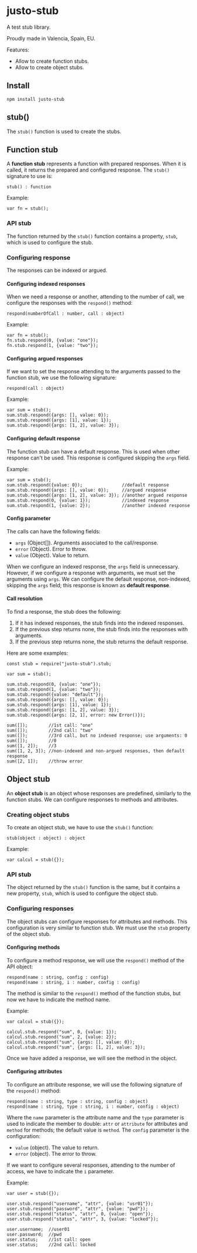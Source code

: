 # justo-stub

A test stub library.

Proudly made in Valencia, Spain, EU.

Features:

- Allow to create function stubs.
- Allow to create object stubs.

## Install

`npm install justo-stub`

## stub()

The `stub()` function is used to create the stubs.

## Function stub

A **function stub** represents a function with prepared responses.
When it is called, it returns the prepared and configured response.
The `stub()` signature to use is:

```
stub() : function
```

Example:

```
var fn = stub();
```

### API stub

The function returned by the `stub()` function contains a property, `stub`,
which is used to configure the stub.

### Configuring response

The responses can be indexed or argued.

#### Configuring indexed responses

When we need a response or another, attending to the number of call, we configure the responses
with the `respond()` method:

```
respond(numberOfCall : number, call : object)
```

Example:

```
var fn = stub();
fn.stub.respond(0, {value: "one"});
fn.stub.respond(1, {value: "two"});
```

#### Configuring argued responses

If we want to set the response attending to the arguments passed to the function stub, we use the following
signature:

```
respond(call : object)
```

Example:

```
var sum = stub();
sum.stub.respond({args: [], value: 0});
sum.stub.respond({args: [1], value: 1});
sum.stub.respond({args: [1, 2], value: 3});
```

#### Configuring default response

The function stub can have a default response. This is used when other response can't be used.
This response is configured skipping the `args` field.

Example:

```
var sum = stub();
sum.stub.respond({value: 0});               //default response
sum.stub.respond({args: [], value: 0});     //argued response
sum.stub.respond({args: [1, 2], value: 3}); //another argued response
sum.stub.respond(0, {value: 1});            //indexed response
sum.stub.respond(1, {value: 2});            //another indexed response
```

#### Config parameter

The calls can have the following fields:

- `args` (Object[]). Arguments associated to the call/response.
- `error` (Object). Error to throw.
- `value` (Object). Value to return.

When we configure an indexed response, the `args` field is unnecessary. However, if we configure a response
with arguments, we must set the arguments using `args`. We can configure the default response, non-indexed,
skipping the `args` field; this response is known as **default response**.

#### Call resolution

To find a response, the stub does the following:

1. If it has indexed responses, the stub finds into the indexed responses.
2. If the previous step returns none, the stub finds into the responses with arguments.
3. If the previous step returns none, the stub returns the default response.

Here are some examples:

```
const stub = require("justo-stub").stub;

var sum = stub();

sum.stub.respond(0, {value: "one"});
sum.stub.respond(1, {value: "two"});
sum.stub.respond({value: "default"});
sum.stub.respond({args: [], value: 0});
sum.stub.respond({args: [1], value: 1});
sum.stub.respond({args: [1, 2], value: 3});
sum.stub.respond({args: [2, 1], error: new Error()});

sum([]);        //1st call: "one"
sum([]);        //2nd call: "two"
sum([]);        //3rd call, but no indexed response; use arguments: 0
sum([]);        //0
sum([1, 2]);    //3
sum([1, 2, 3]); //non-indexed and non-argued responses, then default response
sum([2, 1]);    //throw error
```

## Object stub

An **object stub** is an object whose responses are predefined, similarly to
the function stubs. We can configure responses to methods and attributes.

### Creating object stubs

To create an object stub, we have to use the `stub()` function:

```
stub(object : object) : object
```

Example:

```
var calcul = stub({});
```

### API stub

The object returned by the `stub()` function is the same, but it contains a new property,
`stub`, which is used to configure the object stub.

### Configuring responses

The object stubs can configure responses for attributes and methods. This configuration is
very similar to function stub. We must use the `stub` property of the object stub.

#### Configuring methods

To configure a method response, we will use the `respond()` method of the API object:

```
respond(name : string, config : config)
respond(name : string, i : number, config : config)
```

The method is similar to the `respond()` method of the function stubs, but
now we have to indicate the method name.

Example:

```
var calcul = stub({});

calcul.stub.respond("sum", 0, {value: 1});
calcul.stub.respond("sum", 2, {value: 2});
calcul.stub.respond("sum", {args: [], value: 0});
calcul.stub.respond("sum", {args: [1, 2], value: 3});
```

Once we have added a response, we will see the method in the object.

#### Configuring attributes

To configure an attribute response, we will use the following signature of the `respond()`
method:

```
respond(name : string, type : string, config : object)
respond(name : string, type : string, i : number, config : object)
```

Where the `name` parameter is the attribute name and the `type` parameter
is used to indicate the member to double: `attr` or `attribute` for attributes
and `method` for methods; the default value is `method`.
The `config` parameter is the configuration:

- `value` (object). The value to return.
- `error` (object). The error to throw.

If we want to configure several responses, attending to the number of access,
we have to indicate the `i` parameter.

Example:

```
var user = stub({});

user.stub.respond("username", "attr", {value: "usr01"});
user.stub.respond("password", "attr", {value: "pwd"});
user.stub.respond("status", "attr", 0, {value: "open"});
user.stub.respond("status", "attr", 3, {value: "locked"});

user.username;  //user01
user.password;  //pwd
user.status;    //1st call: open
user.status;    //2nd call: locked
```
